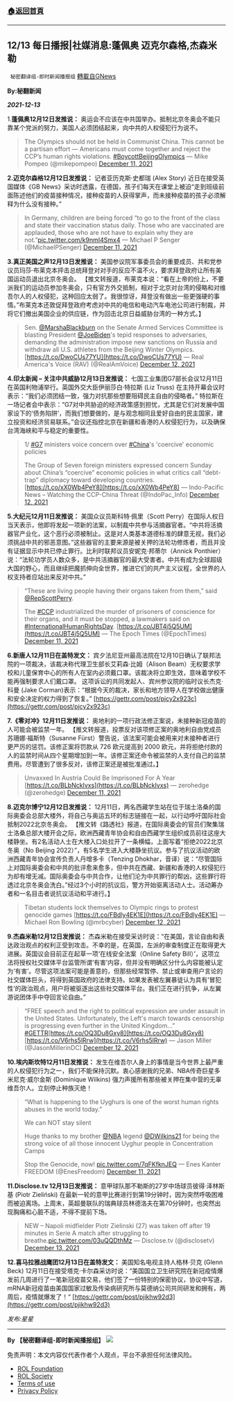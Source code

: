 ###  [:house:返回首頁](https://github.com/ourhimalayas/txt)
---


## 12/13 每日播报|社媒消息:蓬佩奥 迈克尔森格,杰森米勒
` 秘密翻译组-即时新闻播报组` [轉載自GNews](https://gnews.org/zh-hans/1750530/)

**By:秘翻新闻**

***2021-12-13***

1.**蓬佩奥12月12日发推说：** 奥运会不应该在中共国举办。抵制北京冬奥会不能只靠某个党派的努力，美国人必须团结起来，向中共的人权侵犯行为说不。



> The Olympics should not be held in Communist China. This cannot be a partisan effort — Americans must come together and reject the CCP’s human rights violations. [#BoycottBeijingOlympics](https://twitter.com/hashtag/BoycottBeijingOlympics?src=hash&amp;ref_src=twsrc%5Etfw)
> — Mike Pompeo (@mikepompeo) [December 11, 2021](https://twitter.com/mikepompeo/status/1469729072053956612?ref_src=twsrc%5Etfw)



**2.迈克尔森格12月12日发推说：** 记者亚历克斯·史都瑞 (Alex Story) 近日在接受英国媒体《GB News》采访时透露，在德国，孩子们每天在课堂上被迫“走到班级前面陈述他们的疫苗接种情况，接种疫苗的人获得掌声，而未接种疫苗的孩子必须解释为什么没有接种。”



> In Germany, children are being forced “to go to the front of the class and state their vaccination status daily. Those who are vaccinated are applauded, those who are not have to explain why they are not.”[pic.twitter.com/k9nmI4Smx4](https://t.co/k9nmI4Smx4)
> — Michael P Senger (@MichaelPSenger) [December 11, 2021](https://twitter.com/MichaelPSenger/status/1469731322830544897?ref_src=twsrc%5Etfw)



**3.真正美国之声12月13日发推说：** 美国参议院军事委员会的重要成员、共和党参议员玛莎·布莱克本抨击总统拜登对对手的反应不温不火，要求拜登政府让所有美国运动员退出北京冬奥会。 【推文转报道，布莱克本说：“看在上帝的份上，不要派我们的运动员参加冬奥会，只有官方外交抵制，相对于北京对台湾的侵略和对维吾尔人的人权侵犯，这种回应太弱了。我很惊讶，拜登没有做出一些更强硬的事情。”布莱克本还敦促拜登政府考虑对中共的电信和电动汽车电池公司进行制裁，并将它们撤出美国企业的供应链，作为回击北京日益威胁台湾的一种方式。】



> Sen. [@MarshaBlackburn](https://twitter.com/MarshaBlackburn?ref_src=twsrc%5Etfw) on the Senate Armed Services Committee is blasting President [@JoeBiden](https://twitter.com/JoeBiden?ref_src=twsrc%5Etfw)'s tepid responses to adversaries, demanding the administration impose new sanctions on Russia and withdraw all U.S. athletes from the Beijing Winter Olympics.[https://t.co/DwoCUs77YU](https://t.co/DwoCUs77YU)
> — Real America's Voice (RAV) (@RealAmVoice) [December 12, 2021](https://twitter.com/RealAmVoice/status/1470155249218433034?ref_src=twsrc%5Etfw)



**4.印太新闻 – 关注中共威胁12月13日发推说：** 七国工业集团G7部长会议12月11日在英国利物浦举行。英国外交大臣伊丽莎白·特拉斯 (Liz Truss) 在主持开幕会议时表示：“我们必须团结一致，强力对抗那些想要阻碍民主自由的侵略者。” 特拉斯在一场记者会中表示：“G7对中共胁迫的经济政策感到担忧，尤其是它们对发展中国家设下的‘债务陷阱’，而我们想要做的，是与观念相同且爱好自由的民主国家，建立投资和经济贸易联系。”会议还指控北京在新疆和香港的人权侵犯行为，以及确保台湾海峡和平与稳定的重要性。



> 1/ [#G7](https://twitter.com/hashtag/G7?src=hash&amp;ref_src=twsrc%5Etfw) ministers voice concern over [#China](https://twitter.com/hashtag/China?src=hash&amp;ref_src=twsrc%5Etfw)'s 'coercive' economic policies
> 
> The Group of Seven foreign ministers expressed concern Sunday about China’s “coercive” economic policies in what critics call “debt-trap” diplomacy toward developing countries.[https://t.co/xX0Wb4PeY8](https://t.co/xX0Wb4PeY8)
> — Indo-Pacific News – Watching the CCP-China Threat (@IndoPac\_Info) [December 12, 2021](https://twitter.com/IndoPac_Info/status/1470177109687496705?ref_src=twsrc%5Etfw)



**5.大纪元12月11日发推说：** 美国众议员斯科特‧佩里（Scott Perry）在国际人权日当天表示，他即将发起一项新的法案，以制裁中共参与活摘器官者。“中共将活摘器官产业化，这个恶行必须被制止。这是对人类基本道德标准的肆意无视，我们必须挑战中共的邪恶意图。”这些器官的主要来源是被关押的法轮功修炼者，而且并没有证据显示中共已停止罪行。比利时联邦议员安妮克‧邦蒂尔（Annick Ponthier）说：“法轮功学员人数众多，是中共活摘器官的最大受害者。中共有成为全球超级大国的野心，而且继续把魔抓伸向全世界，推进它们的共产主义议程，全世界的人权支持者应站出来反对中共。”



> “These are living people having their organs taken from them,” said [@RepScottPerry](https://twitter.com/RepScottPerry?ref_src=twsrc%5Etfw). 
> 
> The [#CCP](https://twitter.com/hashtag/CCP?src=hash&amp;ref_src=twsrc%5Etfw) industrialized the murder of prisoners of conscience for their organs, and it must be stopped, a lawmakers said on [#InternationalHumanRightsDay](https://twitter.com/hashtag/InternationalHumanRightsDay?src=hash&amp;ref_src=twsrc%5Etfw). [https://t.co/JBT4j5Q5UM](https://t.co/JBT4j5Q5UM)
> — The Epoch Times (@EpochTimes) [December 11, 2021](https://twitter.com/EpochTimes/status/1469493391847264260?ref_src=twsrc%5Etfw)



**6.新唐人12月11日在盖特发文：** 宾夕法尼亚州最高法院在12月10日确认了联邦法院的一项裁决，该裁决称代理卫生部长艾莉森·比姆（Alison Beam）无权要求学校和儿童保育中心的所有人在室内必须戴口罩。该裁决将立即生效，意味着学校不能再强制要求人们戴口罩。 这项诉讼的共同发起人、宾州参议院的临时议长杰克·科曼 (Jake Corman)表示：“根据今天的裁决，家长和地方领导人在学校做出健康和安全决定的权力得到了恢复。” [https://gettr.com/post/pjcy2x923c](https://gettr.com/post/pjcy2x923c)

**7.《零对冲》12月11日发推说：** 奥地利的一项行政法修正案说，未接种新冠疫苗的人可能会被监禁一年。 【推文转报道，投票反对该项修正案的奥地利自由党成员苏珊娜·福斯特（Susanne Fürst）警告说，该法案可能会被用来对未接种者进行更严厉的惩罚。该修正案将罚款从 726 欧元提高到 2000 欧元，并将拒绝付款的人的监禁时间从四个星期增加到一年。该修正案还命令被监禁的人支付自己的监禁费用。尽管遭到了很多反对，该修正案还是被批准通过。】



> Unvaxxed In Austria Could Be Imprisoned For A Year [https://t.co/BLbNckIvxs](https://t.co/BLbNckIvxs)
> — zerohedge (@zerohedge) [December 11, 2021](https://twitter.com/zerohedge/status/1469638179812790281?ref_src=twsrc%5Etfw)



**8.迈克尔博宁12月12日发推说：** 12月11日，两名西藏学生站在位于瑞士洛桑的国际奥委会总部大楼外，将自己与奥运五环的标志链接在一起，以行动呼吁国际社会抵制2022北京冬奥会。 【推文转《路透社》报道，在国际奥委会的官员们聚集瑞士洛桑总部大楼开会之际，欧洲西藏青年协会和自由西藏学生组织成员前往这座大楼静坐。有2名活动人士在大楼入口处拉开了一条横幅，上面写着“拒绝2022北京冬奥（No Beijing 2022）”，有5名学生进入大楼静坐抗议。参与了抗议活动的欧洲西藏青年协会宣传负责人丹增多卡（Tenzing Dhokhar，音译）说：“尽管国际上对国际奥委会和中共的批评愈来愈多，但中共在西藏、新疆和香港的人权侵犯行为却有增无减。国际奥委会与中共合作，让他们沦为中共罪行的帮凶，这些罪行将透过北京冬奥会洗白。”经过3个小时的抗议后，警方开始驱离活动人士。活动筹办者和一名目击者说抗议活动和平进行。】



> Tibetan students lock themselves to Olympic rings to protest genocide games [https://t.co/FBdly4EK1E](https://t.co/FBdly4EK1E)
> — Michael Ron Bowling (@mrbcyber) [December 12, 2021](https://twitter.com/mrbcyber/status/1469883250231369730?ref_src=twsrc%5Etfw)



**9.杰森米勒12月12日发推说：** 杰森米勒在接受采访时说：“在美国，言论自由和表达政治观点的权利正受到攻击。不幸的是，在英国，左派的审查制度正在取得更大进展。英国议会目前正在起草一项‘在线安全法案（Online Safety Bill）’，这项立法将授权社交媒体平台监管所谓‘有害’内容，但并没有明确区分什么内容能被认定为‘有害’。尽管这项法案可能是善意的，但那些经常暂停、禁止或审查用户言论的社交媒体巨头，将得到英国政府的法律支持。如果发表被左翼暴徒认为具有‘冒犯性’的政治观点，用户将被驱逐出这些社交媒体平台。我们正在进行抗争，从左翼游说团体手中夺回言论自由。”



> “FREE speech and the right to political expression are under assault in the United States. Unfortunately, the Left's march towards censorship is progressing even further in the United Kingdom…” [#GETTR](https://twitter.com/hashtag/GETTR?src=hash&amp;ref_src=twsrc%5Etfw)[https://t.co/OQ3Du8Gxy8](https://t.co/OQ3Du8Gxy8) [https://t.co/V6rhs5lRrw](https://t.co/V6rhs5lRrw)
> — Jason Miller (@JasonMillerinDC) [December 12, 2021](https://twitter.com/JasonMillerinDC/status/1469845599063199745?ref_src=twsrc%5Etfw)



**10.埃内斯坎特12月11日发推说：** 发生在维吾尔人身上的事情是当今世界上最严重的人权侵犯行为之一，我们不能保持沉默。衷心感谢我的兄弟、NBA传奇巨星多米尼克·威尔金斯 (Dominique Wilkins) 强力声援所有那些被关押在集中营的无辜维吾尔人。立刻停止种族灭绝！



> “What is happening to the Uyghurs is one of the worst human rights abuses in the world today.”
> 
> We can NOT stay silent
> 
> Huge thanks to my brother [@NBA](https://twitter.com/NBA?ref_src=twsrc%5Etfw) legend [@DWilkins21](https://twitter.com/DWilkins21?ref_src=twsrc%5Etfw) for being the strong voice of all those innocent Uyghur people in Concentration Camps
> 
> Stop the Genocide, now! [pic.twitter.com/7qFKfknJEQ](https://t.co/7qFKfknJEQ)
> — Enes Kanter FREEDOM (@EnesFreedom) [December 11, 2021](https://twitter.com/EnesFreedom/status/1469690026405466113?ref_src=twsrc%5Etfw)



**11.Disclose.tv 12月13日发推说：** 意甲球队那不勒斯的27岁中场球员彼得·泽林斯基 (Piotr Zieliński) 在最新一轮的意甲比赛进行到第19分钟时，因为突然呼吸困难而被迫离场。上周末，英超曼联队的瑞典球员林德洛夫在第70分钟时，也突然出现胸痛和心脏不适，不得不提前下场。



> NEW – Napoli midfielder Piotr Zielinski (27) was taken off after 19 minutes in Serie A match after struggling to breathe.[pic.twitter.com/03uQQDthMz](https://t.co/03uQQDthMz)
> — Disclose.tv (@disclosetv) [December 13, 2021](https://twitter.com/disclosetv/status/1470201343247798274?ref_src=twsrc%5Etfw)



**12.喜马拉雅战鹰团12月13日在盖特发文：** 美国知名电视主持人格林·贝克 (Glenn Beck) 12月11日在接受塔克·卡尔森采访时说：“美国国立卫生研究院在新冠疫情爆发前几周进行了一笔新冠疫苗交易，他们签了一份特别的保密协议，协议中写道，mRNA新冠疫苗由美国国家过敏及传染病研究所与莫德纳公司共同研发和拥有，两周后，疫情就爆发了！“ [https://gettr.com/post/pjikhw92d3](https://gettr.com/post/pjikhw92d3)

*发布:星星*

* * *

**By 【秘密翻译组-即时新闻播报组】**
![](https://assets.gnews.org/wp-content/uploads/2021/12/IMAGE-2021-12-13-113746.jpg)
 

免责声明：本文内容仅代表作者个人观点，平台不承担任何法律风险。

- [ROL Foundation](https://rolfoundation.org/)
- [ROL Society](https://rolsociety.org/)
- [Terms of use](https://gnews.org/terms-of-use-3/)
- [Privacy Policy](https://gnews.org/privacy-policy/)
